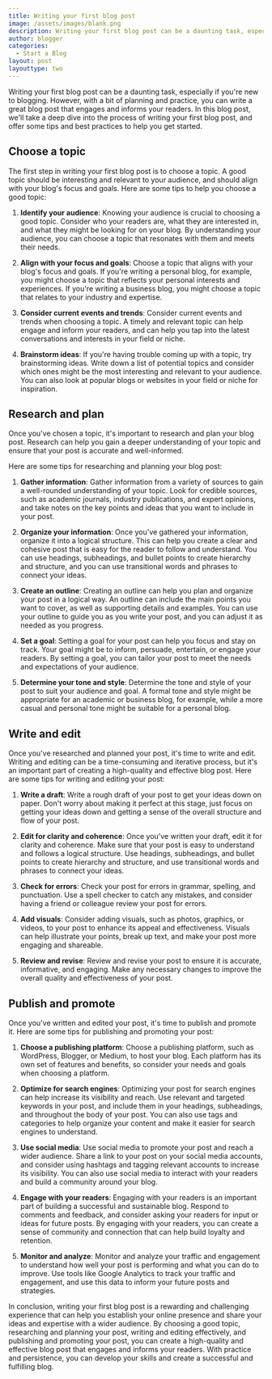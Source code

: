```yaml
---
title: Writing your first blog post
image: /assets/images/blank.png
description: Writing your first blog post can be a daunting task, especially if you're new to blogging. However, with a bit of planning and practice, you can write a great blog post that engages and informs your readers. In this blog post, we'll take a deep dive into the process of writing your first blog post, and offer some tips and best practices to help you get started.
author: blogger
categories:
  - Start a Blog
layout: post
layouttype: two
---
```


Writing your first blog post can be a daunting task, especially if you're new to blogging. However, with a bit of planning and practice, you can write a great blog post that engages and informs your readers. In this blog post, we'll take a deep dive into the process of writing your first blog post, and offer some tips and best practices to help you get started.

## Choose a topic

The first step in writing your first blog post is to choose a topic. A good topic should be interesting and relevant to your audience, and should align with your blog's focus and goals. Here are some tips to help you choose a good topic:

1. **Identify your audience**: Knowing your audience is crucial to choosing a good topic. Consider who your readers are, what they are interested in, and what they might be looking for on your blog. By understanding your audience, you can choose a topic that resonates with them and meets their needs.

2. **Align with your focus and goals**: Choose a topic that aligns with your blog's focus and goals. If you're writing a personal blog, for example, you might choose a topic that reflects your personal interests and experiences. If you're writing a business blog, you might choose a topic that relates to your industry and expertise.

3. **Consider current events and trends**: Consider current events and trends when choosing a topic. A timely and relevant topic can help engage and inform your readers, and can help you tap into the latest conversations and interests in your field or niche.

4. **Brainstorm ideas**: If you're having trouble coming up with a topic, try brainstorming ideas. Write down a list of potential topics and consider which ones might be the most interesting and relevant to your audience. You can also look at popular blogs or websites in your field or niche for inspiration.

## Research and plan

Once you've chosen a topic, it's important to research and plan your blog post. Research can help you gain a deeper understanding of your topic and ensure that your post is accurate and well-informed.

Here are some tips for researching and planning your blog post:

1. **Gather information**: Gather information from a variety of sources to gain a well-rounded understanding of your topic. Look for credible sources, such as academic journals, industry publications, and expert opinions, and take notes on the key points and ideas that you want to include in your post.

2. **Organize your information**: Once you've gathered your information, organize it into a logical structure. This can help you create a clear and cohesive post that is easy for the reader to follow and understand. You can use headings, subheadings, and bullet points to create hierarchy and structure, and you can use transitional words and phrases to connect your ideas.

3. **Create an outline**: Creating an outline can help you plan and organize your post in a logical way. An outline can include the main points you want to cover, as well as supporting details and examples. You can use your outline to guide you as you write your post, and you can adjust it as needed as you progress.

4. **Set a goal**: Setting a goal for your post can help you focus and stay on track. Your goal might be to inform, persuade, entertain, or engage your readers. By setting a goal, you can tailor your post to meet the needs and expectations of your audience.

5. **Determine your tone and style**: Determine the tone and style of your post to suit your audience and goal. A formal tone and style might be appropriate for an academic or business blog, for example, while a more casual and personal tone might be suitable for a personal blog.

## Write and edit

Once you've researched and planned your post, it's time to write and edit. Writing and editing can be a time-consuming and iterative process, but it's an important part of creating a high-quality and effective blog post. Here are some tips for writing and editing your post:

1. **Write a draft**: Write a rough draft of your post to get your ideas down on paper. Don't worry about making it perfect at this stage, just focus on getting your ideas down and getting a sense of the overall structure and flow of your post.

2. **Edit for clarity and coherence**: Once you've written your draft, edit it for clarity and coherence. Make sure that your post is easy to understand and follows a logical structure. Use headings, subheadings, and bullet points to create hierarchy and structure, and use transitional words and phrases to connect your ideas.

3. **Check for errors**: Check your post for errors in grammar, spelling, and punctuation. Use a spell checker to catch any mistakes, and consider having a friend or colleague review your post for errors.

4. **Add visuals**: Consider adding visuals, such as photos, graphics, or videos, to your post to enhance its appeal and effectiveness. Visuals can help illustrate your points, break up text, and make your post more engaging and shareable.

5. **Review and revise**: Review and revise your post to ensure it is accurate, informative, and engaging. Make any necessary changes to improve the overall quality and effectiveness of your post.

## Publish and promote

Once you've written and edited your post, it's time to publish and promote it. Here are some tips for publishing and promoting your post:

1. **Choose a publishing platform**: Choose a publishing platform, such as WordPress, Blogger, or Medium, to host your blog. Each platform has its own set of features and benefits, so consider your needs and goals when choosing a platform.

2. **Optimize for search engines**: Optimizing your post for search engines can help increase its visibility and reach. Use relevant and targeted keywords in your post, and include them in your headings, subheadings, and throughout the body of your post. You can also use tags and categories to help organize your content and make it easier for search engines to understand.

3. **Use social media**: Use social media to promote your post and reach a wider audience. Share a link to your post on your social media accounts, and consider using hashtags and tagging relevant accounts to increase its visibility. You can also use social media to interact with your readers and build a community around your blog.

4. **Engage with your readers**: Engaging with your readers is an important part of building a successful and sustainable blog. Respond to comments and feedback, and consider asking your readers for input or ideas for future posts. By engaging with your readers, you can create a sense of community and connection that can help build loyalty and retention.

5. **Monitor and analyze**: Monitor and analyze your traffic and engagement to understand how well your post is performing and what you can do to improve. Use tools like Google Analytics to track your traffic and engagement, and use this data to inform your future posts and strategies.

In conclusion, writing your first blog post is a rewarding and challenging experience that can help you establish your online presence and share your ideas and expertise with a wider audience. By choosing a good topic, researching and planning your post, writing and editing effectively, and publishing and promoting your post, you can create a high-quality and effective blog post that engages and informs your readers. With practice and persistence, you can develop your skills and create a successful and fulfilling blog.
